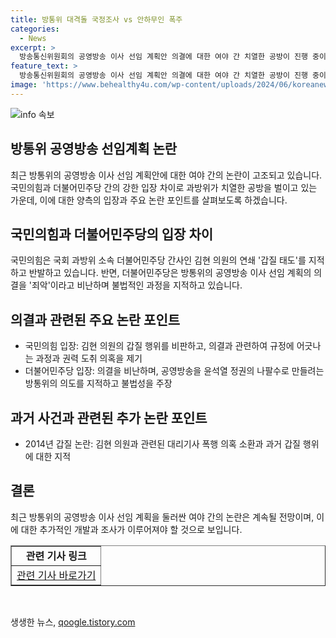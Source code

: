 ```yaml
---
title: 방통위 대격돌 국정조사 vs 안하무인 폭주
categories:
  - News
excerpt: >
  방송통신위원회의 공영방송 이사 선임 계획안 의결에 대한 여야 간 치열한 공방이 진행 중이다. 국민의힘과 민주당은 서로의 입장을 강력하게 비판하며 갈등을 가중시키고 있다. 민주당은 방송장악 국정조사를 통해 공영방송을 윤석열 정권의 나팔수로 추락시키려는 방통위의 죄악을 밝히겠다고 주장하고, 국민의힘은 김현 민주당 의원의 갑질 태도를 비판하며 갈등을 고조시키고 있다. 김현 의원의 과거 대리기사 폭행 의혹 논란도 재조명되면서 논쟁은 점점 고조되고 있다.
feature_text: >
  방송통신위원회의 공영방송 이사 선임 계획안 의결에 대한 여야 간 치열한 공방이 진행 중이다. 국민의힘과 민주당은 서로의 입장을 강력하게 비판하며 갈등을 가중시키고 있다. 민주당은 방송장악 국정조사를 통해 공영방송을 윤석열 정권의 나팔수로 추락시키려는 방통위의 죄악을 밝히겠다고 주장하고, 국민의힘은 김현 민주당 의원의 갑질 태도를 비판하며 갈등을 고조시키고 있다. 김현 의원의 과거 대리기사 폭행 의혹 논란도 재조명되면서 논쟁은 점점 고조되고 있다.
image: 'https://www.behealthy4u.com/wp-content/uploads/2024/06/koreanews.jpg'
---
```


<p><img src="https://www.behealthy4u.com/wp-content/uploads/2024/06/koreanews.jpg" alt="info 속보" /></p>

<h2 data-ke-size="size26">방통위 공영방송 선임계획 논란</h2>

<p data-ke-size="size16">최근 방통위의 공영방송 이사 선임 계획안에 대한 여야 간의 논란이 고조되고 있습니다. 국민의힘과 더불어민주당 간의 강한 입장 차이로 과방위가 치열한 공방을 벌이고 있는 가운데, 이에 대한 양측의 입장과 주요 논란 포인트를 살펴보도록 하겠습니다.</p>

<h2 data-ke-size="size24">국민의힘과 더불어민주당의 입장 차이</h2>

<p data-ke-size="size16">국민의힘은 국회 과방위 소속 더불어민주당 간사인 김현 의원의 연쇄 '갑질 태도'를 지적하고 반발하고 있습니다. 반면, 더불어민주당은 방통위의 공영방송 이사 선임 계획의 의결을 '죄악'이라고 비난하며 불법적인 과정을 지적하고 있습니다.</p>

<h2 data-ke-size="size24">의결과 관련된 주요 논란 포인트</h2>

<ul>
    <li>국민의힘 입장: 김현 의원의 갑질 행위를 비판하고, 의결과 관련하여 규정에 어긋나는 과정과 권력 도취 의혹을 제기</li>
    <li>더불어민주당 입장: 의결을 비난하며, 공영방송을 윤석열 정권의 나팔수로 만들려는 방통위의 의도를 지적하고 불법성을 주장</li>
</ul>

<h2 data-ke-size="size24">과거 사건과 관련된 추가 논란 포인트</h2>

<ul>
    <li>2014년 갑질 논란: 김현 의원과 관련된 대리기사 폭행 의혹 소환과 과거 갑질 행위에 대한 지적</li>
</ul>

<h2 data-ke-size="size24">결론</h2>

<p data-ke-size="size16">최근 방통위의 공영방송 이사 선임 계획을 둘러싼 여야 간의 논란은 계속될 전망이며, 이에 대한 추가적인 개발과 조사가 이루어져야 할 것으로 보입니다.</p>

<table style="width: 100%;" border="1">
<tbody>
<tr>
<td style="text-align: center; height: 17px;"><b>관련 기사 링크</b></td>
</tr>
<tr>
<td style="text-align: center; height: 17px;"><a href="링크">관련 기사 바로가기</a></td>
</tr>
</tbody>
</table>

<p data-ke-size="size16">&nbsp;</p>
생생한 뉴스, <a href="https://qoogle.tistory.com" rel="dofollow">qoogle.tistory.com</a>


